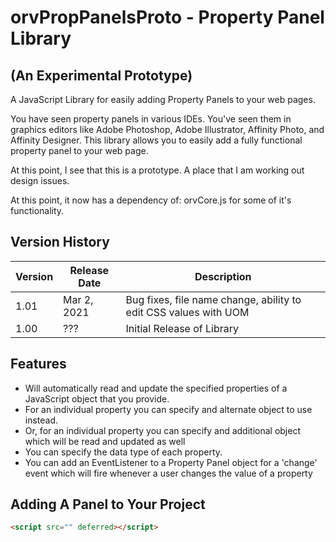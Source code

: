 # orvPropPanelsProto - Property Panel Library 
## (An Experimental Prototype)
A JavaScript Library for easily adding Property Panels to your web pages.

You have seen property panels in various IDEs. You've seen them in graphics editors like Adobe Photoshop, Adobe Illustrator, Affinity Photo, and Affinity Designer. This library allows you to easily add a fully functional property panel to your web page.

At this point, I see that this is a prototype. A place that I am working out design issues.

At this point, it now has a dependency of:  orvCore.js for some of it's functionality.

## Version History

| Version | Release Date | Description |
| ------- | ------------ | ----------- |
|   1.01  | Mar 2, 2021  | Bug fixes, file name change, ability to edit CSS values with UOM   |
|   1.00  | ???          | Initial Release of Library |

## Features
- Will automatically read and update the specified properties of a JavaScript object that you provide.
- For an individual property you can specify and alternate object to use instead.
- Or, for an individual property you can specify and additional object which will be read and updated as well
- You can specify the data type of each property.
- You can add an EventListener to a Property Panel object for a 'change' event which will fire whenever a user changes the value of a property

## Adding A Panel to Your Project

```html
<script src="" deferred></script>
```

##
